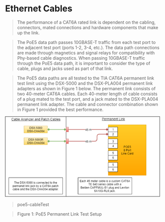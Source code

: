 Ethernet Cables
===============

>   The performance of a CAT6A rated link is dependent on the cabling,
>   connectors, mated connections and hardware components that make up the link.

>   The PoE5 data path passes 10GBASE-T traffic from each test port to the
>   adjacent test port (ports 1-2, 3-4, etc.). The data path connections are
>   made through magnetics and signal relays for compatibility with Phy-based
>   cable diagnostics. When passing 10GBASE-T traffic through the PoE5 data
>   path, it is important to consider the type of cable, plugs and jacks used as
>   part of that link.

>   The PoE5 data paths are all tested to the TIA CAT6A permanent link test
>   limit using the DSX-5000 and the DSX-PLA004 permanent link adapters as shown
>   in Figure 1 below. The permanent link consists of two 40-meter CAT6A cables.
>   Each 40-meter length of cable consists of a plug mated to the test port, and
>   a jack mated to the DSX-PLA004 permanent link adapter. The cable and
>   connector combination shown in Figure 1 provided the best performance.

![](media/af69ea1847df3d267590dad293634779.png)

>   poe5-cableTest

>   Figure 1: PoE5 Permanent Link Test Setup
